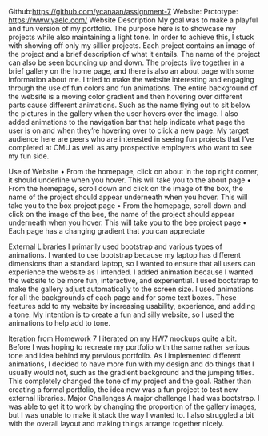 Github:https://github.com/ycanaan/assignment-7
Website:
Prototype: https://www.yaelc.com/
Website Description
    My goal was to make a playful and fun version of my portfolio. The purpose here is to showcase my projects while also maintaining a light tone. In order to achieve this, I stuck with showing off only my sillier projects. Each project contains an image of the project and a brief description of what it entails. The name of the project can also be seen bouncing up and down. The projects live together in a brief gallery on the home page, and there is also an about page with some information about me.
    I tried to make the website interesting and engaging through the use of fun colors and fun animations. The entire background of the website is a moving color gradient and then hovering over different parts cause different animations. Such as the name flying out to sit below the pictures in the gallery when the user hovers over the image. I also added animations to the navigation bar that help indicate what page the user is on and when they’re hovering over to click a new page. My target audience here are peers who are interested in seeing fun projects that I’ve completed at CMU as well as any prospective employers who want to see my fun side.

Use of Website
•   From the homepage, click on about in the top right corner, it should underline when you hover. This will take you to the about page
•   From the homepage, scroll down and click on the image of the box, the name of the project should appear underneath when you hover. This will take you to the box project page
•   From the homepage, scroll down and click on the image of the bee, the name of the project should appear underneath when you hover. This will take you to the bee project page
•   Each page has a changing gradient that you can appreciate

External Libraries
    I primarily used bootstrap and various types of animations. I wanted to use bootstrap because my laptop has different dimensions than a standard laptop, so I wanted to ensure that all users can experience the website as I intended. I added animation because I wanted the website to be more fun, interactive, and experiential. I used bootstrap to make the gallery adjust automatically to the screen size. I used animations for all the backgrounds of each page and for some text boxes. These features add to my website by increasing usability, experience, and adding a tone. My intention is to create a fun and silly website, so I used the animations to help add to tone.

Iteration from Homework 7
    I iterated on my HW7 mockups quite a bit. Before I was hoping to recreate my portfolio with the same rather serious tone and idea behind my previous portfolio. As I implemented different animations, I decided to have more fun with my design and do things that I usually would not, such as the gradient background and the jumping titles. This completely changed the tone of my project and the goal. Rather than creating a formal portfolio, the idea now was a fun project to test new external libraries.
Major Challenges
    A major challenge I had was bootstrap. I was able to get it to work by changing the proportion of the gallery images, but I was unable to make it stack the way I wanted to. I also struggled a bit with the overall layout and making things arrange together nicely.
